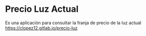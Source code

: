 # Precio Luz Actual
Es una aplicación para consultar la franja de precio de la luz actual  
https://clopez12.gitlab.io/precio-luz
